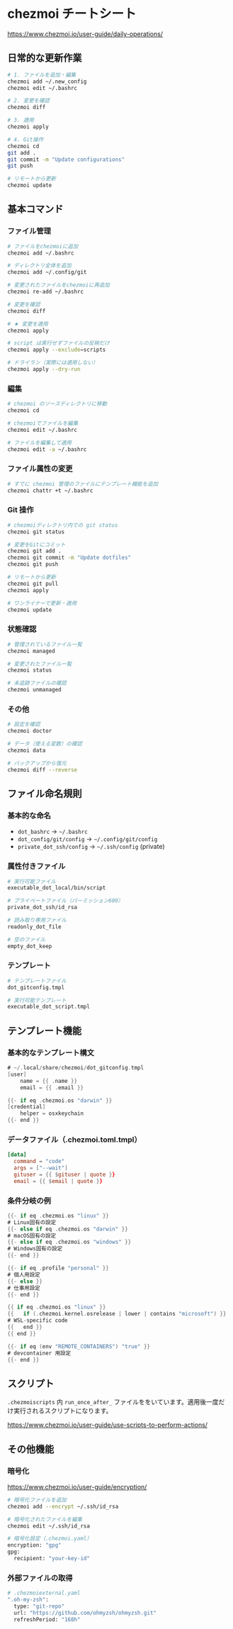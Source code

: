 # chezmoi チートシート

https://www.chezmoi.io/user-guide/daily-operations/

## 日常的な更新作業

```bash
# 1. ファイルを追加・編集
chezmoi add ~/.new_config
chezmoi edit ~/.bashrc

# 2. 変更を確認
chezmoi diff

# 3. 適用
chezmoi apply

# 4. Git操作
chezmoi cd
git add .
git commit -m "Update configurations"
git push

# リモートから更新
chezmoi update
```

## 基本コマンド

### ファイル管理

```bash
# ファイルをchezmoiに追加
chezmoi add ~/.bashrc

# ディレクトリ全体を追加
chezmoi add ~/.config/git

# 変更されたファイルをchezmoiに再追加
chezmoi re-add ~/.bashrc

# 変更を確認
chezmoi diff

# ★ 変更を適用
chezmoi apply

# script は実行せずファイルの反映だけ
chezmoi apply --exclude=scripts

# ドライラン（実際には適用しない）
chezmoi apply --dry-run
```

### 編集

```bash
# chezmoi のソースディレクトリに移動
chezmoi cd

# chezmoiでファイルを編集
chezmoi edit ~/.bashrc

# ファイルを編集して適用
chezmoi edit -a ~/.bashrc
```

### ファイル属性の変更

```bash
# すでに chezmoi 管理のファイルにテンプレート機能を追加
chezmoi chattr +t ~/.bashrc
```

### Git 操作

```bash
# chezmoiディレクトリ内での git status
chezmoi git status

# 変更をGitにコミット
chezmoi git add .
chezmoi git commit -m "Update dotfiles"
chezmoi git push

# リモートから更新
chezmoi git pull
chezmoi apply

# ワンライナーで更新・適用
chezmoi update
```

### 状態確認

```bash
# 管理されているファイル一覧
chezmoi managed

# 変更されたファイル一覧
chezmoi status

# 未追跡ファイルの確認
chezmoi unmanaged
```

### その他

```bash
# 設定を確認
chezmoi doctor

# データ（使える変数）の確認
chezmoi data

# バックアップから復元
chezmoi diff --reverse
```

## ファイル命名規則

### 基本的な命名

- `dot_bashrc` → `~/.bashrc`
- `dot_config/git/config` → `~/.config/git/config`
- `private_dot_ssh/config` → `~/.ssh/config` (private)

### 属性付きファイル

```bash
# 実行可能ファイル
executable_dot_local/bin/script

# プライベートファイル（パーミッション600）
private_dot_ssh/id_rsa

# 読み取り専用ファイル
readonly_dot_file

# 空のファイル
empty_dot_keep
```

### テンプレート

```bash
# テンプレートファイル
dot_gitconfig.tmpl

# 実行可能テンプレート
executable_dot_script.tmpl
```

## テンプレート機能

### 基本的なテンプレート構文

```go
# ~/.local/share/chezmoi/dot_gitconfig.tmpl
[user]
    name = {{ .name }}
    email = {{ .email }}

{{- if eq .chezmoi.os "darwin" }}
[credential]
    helper = osxkeychain
{{- end }}
```

### データファイル（.chezmoi.toml.tmpl）

```toml
[data]
  command = "code"
  args = ["--wait"]
  gituser = {{ $gituser | quote }}
  email = {{ $email | quote }}
```

### 条件分岐の例

```go
{{- if eq .chezmoi.os "linux" }}
# Linux固有の設定
{{- else if eq .chezmoi.os "darwin" }}
# macOS固有の設定
{{- else if eq .chezmoi.os "windows" }}
# Windows固有の設定
{{- end }}

{{- if eq .profile "personal" }}
# 個人用設定
{{- else }}
# 仕事用設定
{{- end }}

{{ if eq .chezmoi.os "linux" }}
{{   if (.chezmoi.kernel.osrelease | lower | contains "microsoft") }}
# WSL-specific code
{{   end }}
{{ end }}

{{- if eq (env "REMOTE_CONTAINERS") "true" }}
# devcontainer 用設定
{{- end }}
```

## スクリプト

`.chezmoiscripts` 内 `run_once_after_` ファイルををいています。適用後一度だけ実行されるスクリプトになります。

https://www.chezmoi.io/user-guide/use-scripts-to-perform-actions/

## その他機能

### 暗号化

https://www.chezmoi.io/user-guide/encryption/

```bash
# 暗号化ファイルを追加
chezmoi add --encrypt ~/.ssh/id_rsa

# 暗号化されたファイルを編集
chezmoi edit ~/.ssh/id_rsa

# 暗号化設定（.chezmoi.yaml）
encryption: "gpg"
gpg:
  recipient: "your-key-id"
```

### 外部ファイルの取得

```bash
# .chezmoiexternal.yaml
".oh-my-zsh":
  type: "git-repo"
  url: "https://github.com/ohmyzsh/ohmyzsh.git"
  refreshPeriod: "168h"
```
